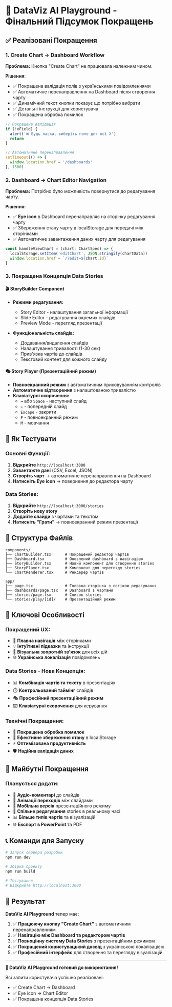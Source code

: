 # 🎉 DataViz AI Playground - Фінальний Підсумок Покращень

## ✅ Реалізовані Покращення

### 1. **Create Chart → Dashboard Workflow** 
**Проблема:** Кнопка "Create Chart" не працювала належним чином.

**Рішення:**
- ✅ Покращена валідація полів з українськими повідомленнями
- ✅ Автоматичне перенаправлення на Dashboard після створення чарту
- ✅ Динамічний текст кнопки показує що потрібно вибрати
- ✅ Детальні інструкції для користувача
- ✅ Покращена обробка помилок

```typescript
// Покращена валідація
if (!xField) {
  alert('❌ Будь ласка, виберіть поле для осі X')
  return
}

// Автоматичне перенаправлення
setTimeout(() => {
  window.location.href = '/dashboards'
}, 1500)
```

### 2. **Dashboard → Chart Editor Navigation**
**Проблема:** Потрібно було можливість повернутися до редагування чарту.

**Рішення:**
- ✅ **Eye icon** в Dashboard перенаправляє на сторінку редагування чарту
- ✅ Збереження стану чарту в localStorage для передачі між сторінками
- ✅ Автоматичне завантаження даних чарту для редагування

```typescript
const handleViewChart = (chart: ChartSpec) => {
  localStorage.setItem('editChart', JSON.stringify(chartData))
  window.location.href = `/?edit=${chart.id}`
}
```

### 3. **Покращена Концепція Data Stories**

#### 🎬 **StoryBuilder Component**
- **Режими редагування:**
  - Story Editor - налаштування загальної інформації
  - Slide Editor - редагування окремих слайдів
  - Preview Mode - перегляд презентації

- **Функціональність слайдів:**
  - Додавання/видалення слайдів
  - Налаштування тривалості (1-30 сек)
  - Прив'язка чартів до слайдів
  - Текстовий контент для кожного слайду

#### 🎭 **Story Player (Презентаційний режим)**
- **Повноекранний режим** з автоматичним приховуванням контролів
- **Автоматичне відтворення** з налаштованою тривалістю
- **Клавіатурні скорочення:**
  - `→` або `Space` - наступний слайд
  - `←` - попередній слайд
  - `Escape` - закрити
  - `F` - повноекранний режим
  - `M` - мовчання

## 🚀 Як Тестувати

### **Основні Функції:**
1. **Відкрийте** `http://localhost:3000`
2. **Завантажте дані** (CSV, Excel, JSON)
3. **Створіть чарт** → автоматичне перенаправлення на Dashboard
4. **Натисніть Eye icon** → повернення до редактора чарту

### **Data Stories:**
1. **Відкрийте** `http://localhost:3000/stories`
2. **Створіть нову story**
3. **Додайте слайди** з чартами та текстом
4. **Натисніть "Грати"** → повноекранний режим презентації

## 📁 Структура Файлів

```
components/
├── ChartBuilder.tsx      # Покращений редактор чартів
├── Dashboard.tsx         # Оновлений dashboard з навігацією
├── StoryBuilder.tsx      # Новий компонент для створення stories
├── StoryPlayer.tsx       # Компонент для перегляду stories
└── ChartRenderer.tsx     # Рендерер чартів

app/
├── page.tsx              # Головна сторінка з логікою редагування
├── dashboards/page.tsx   # Dashboard з чартами
├── stories/page.tsx      # Список stories
└── stories/play/[id]/    # Презентаційний режим
```

## 🎯 Ключові Особливості

### **Покращений UX:**
- 🔄 **Плавна навігація** між сторінками
- 💡 **Інтуїтивні підказки** та інструкції
- 🎨 **Візуальна зворотній зв'язок** для всіх дій
- 🌐 **Українська локалізація** повідомлень

### **Data Stories - Нова Концепція:**
- 📊 **Комбінація чартів та тексту** в презентаціях
- ⏱️ **Контрольований таймінг** слайдів
- 🎭 **Професійний презентаційний режим**
- ⌨️ **Клавіатурні скорочення** для керування

### **Технічні Покращення:**
- 🔧 **Покращена обробка помилок**
- 💾 **Ефективне збереження стану** в localStorage
- ⚡ **Оптимізована продуктивність**
- 🛡️ **Надійна валідація даних**

## 🔮 Майбутні Покращення

### **Планується додати:**
- 🎵 **Аудіо-коментарі** до слайдів
- 🎨 **Анімації переходів** між слайдами
- 📱 **Мобільна версія** презентаційного режиму
- 🔗 **Спільне редагування** stories в реальному часі
- 📊 **Більше типів чартів** та візуалізацій
- 🌐 **Експорт в PowerPoint** та PDF

## 📞 Команди для Запуску

```bash
# Запуск сервера розробки
npm run dev

# Збірка проекту
npm run build

# Тестування
# Відкрийте http://localhost:3000
```

## 🎉 Результат

**DataViz AI Playground** тепер має:

1. ✅ **Працюючу кнопку "Create Chart"** з автоматичним перенаправленням
2. ✅ **Навігацію між Dashboard та редактором чартів**
3. ✅ **Повноцінну систему Data Stories** з презентаційним режимом
4. ✅ **Покращений користувацький досвід** з українською локалізацією
5. ✅ **Професійний інтерфейс** для створення та перегляду візуалізацій

---

**🚀 DataViz AI Playground готовий до використання!**

Всі запити користувача успішно реалізовані:
- ✅ Create Chart → Dashboard
- ✅ Eye icon → Chart Editor  
- ✅ Покращена концепція Data Stories
